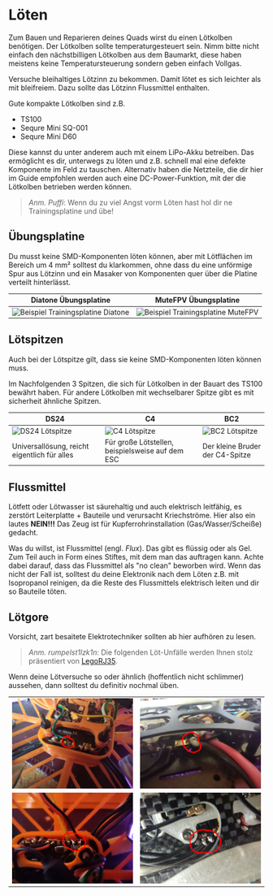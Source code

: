 # Löten

Zum Bauen und Reparieren deines Quads wirst du einen Lötkolben benötigen. Der Lötkolben sollte temperaturgesteuert sein. Nimm bitte nicht einfach den nächstbilligen Lötkolben aus dem Baumarkt, diese haben meistens keine Temperatursteuerung sondern geben einfach Vollgas.

Versuche bleihaltiges Lötzinn zu bekommen. Damit lötet es sich leichter als mit bleifreiem. Dazu sollte das Lötzinn Flussmittel enthalten.

Gute kompakte Lötkolben sind z.B.

- TS100
- Sequre Mini SQ-001
- Sequre Mini D60

Diese kannst du unter anderem auch mit einem LiPo-Akku betreiben. Das ermöglicht es dir, unterwegs zu löten und z.B. schnell mal eine defekte Komponente im Feld zu tauschen. Alternativ haben die Netzteile, die dir hier im Guide empfohlen werden auch eine DC-Power-Funktion, mit der die Lötkolben betrieben werden können.

> *Anm. Puffi*: Wenn du zu viel Angst vorm Löten hast hol dir ne Trainingsplatine und übe!

## Übungsplatine

Du musst keine SMD-Komponenten löten können, aber mit Lötflächen im Bereich um 4 mm² solltest du klarkommen, ohne dass du eine unförmige Spur aus Lötzinn und ein Masaker von Komponenten quer über die Platine verteilt hinterlässt.

| Diatone Übungsplatine                                                            | MuteFPV Übungsplatine                                                                 |
| -------------------------------------------------------------------------------- | ------------------------------------------------------------------------------------- |
| ![Beispiel Trainingsplatine Diatone](/img/diatone/soldering_practice_board.webp) | ![Beispiel Trainingsplatine MuteFPV](/img/misc/mute_fpv_soldering_practice_board.png) |

## Lötspitzen

Auch bei der Lötspitze gilt, dass sie keine SMD-Komponenten löten können muss.

Im Nachfolgenden 3 Spitzen, die sich für Lötkolben in der Bauart des TS100 bewährt haben. Für andere Lötkolben mit wechselbarer Spitze gibt es mit sicherheit ähnliche Spitzen.

| DS24                                                   | C4                                                  | BC2                                                   |
| ------------------------------------------------------ | --------------------------------------------------- | ----------------------------------------------------- |
| ![DS24 Lötspitze](/img/ts100/ts100_d24_solder_tip.jpg) | ![C4 Lötspitze](/img/ts100/ts100_c4_solder_tip.jpg) | ![BC2 Lötspitze](/img/ts100/ts100_bc2_solder_tip.jpg) |
| Universallösung, reicht eigentlich für alles           | Für große Lötstellen, beispielsweise auf dem ESC    | Der kleine Bruder der C4-Spitze                       |

## Flussmittel

Lötfett oder Lötwasser ist säurehaltig und auch elektrisch leitfähig, es zerstört Leiterplatte + Bauteile und verursacht Kriechströme. Hier also ein lautes **NEIN!!!** Das Zeug ist für Kupferrohrinstallation (Gas/Wasser/Scheiße) gedacht.

Was du willst, ist Flussmittel (engl. *Flux*). Das gibt es flüssig oder als Gel. Zum Teil auch in Form eines Stiftes, mit dem man das auftragen kann. Achte dabei darauf, dass das Flussmittel als "no clean" beworben wird. Wenn das nicht der Fall ist, solltest du deine Elektronik nach dem Löten z.B. mit Isopropanol reinigen, da die Reste des Flussmittels elektrisch leiten und dir so Bauteile töten.

## Lötgore

Vorsicht, zart besaitete Elektrotechniker sollten ab hier aufhören zu lesen.

> *Anm. rumpelst1lzk1n*: Die folgenden Löt-Unfälle werden Ihnen stolz präsentiert von [LegoRJ35](https://www.youtube.com/@legorj35).

Wenn deine Lötversuche so oder ähnlich (hoffentlich nicht schlimmer) aussehen, dann solltest du definitiv nochmal üben.

|                                          |                                          |
| ---------------------------------------- | ---------------------------------------- |
| ![Lötgore](/img/LegoRJ35/loetgore_1.jpg) | ![Lötgore](/img/LegoRJ35/loetgore_3.jpg) |
| ![Lötgore](/img/LegoRJ35/loetgore_2.jpg) | ![Lötgore](/img/LegoRJ35/loetgore_4.jpg) |